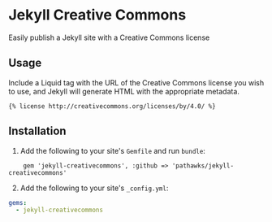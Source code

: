 # Jekyll Creative Commons

Easily publish a Jekyll site with a Creative Commons license

## Usage

Include a Liquid tag with the URL of the Creative Commons license you wish to use, and Jekyll will generate HTML with the appropriate metadata.

```liquid
{% license http://creativecommons.org/licenses/by/4.0/ %}
```

## Installation

1. Add the following to your site's `Gemfile` and run `bundle`:
```shell
	gem 'jekyll-creativecommons', :github => 'pathawks/jekyll-creativecommons'
```

2. Add the following to your site's `_config.yml`:

```yml
gems:
  - jekyll-creativecommons
```
